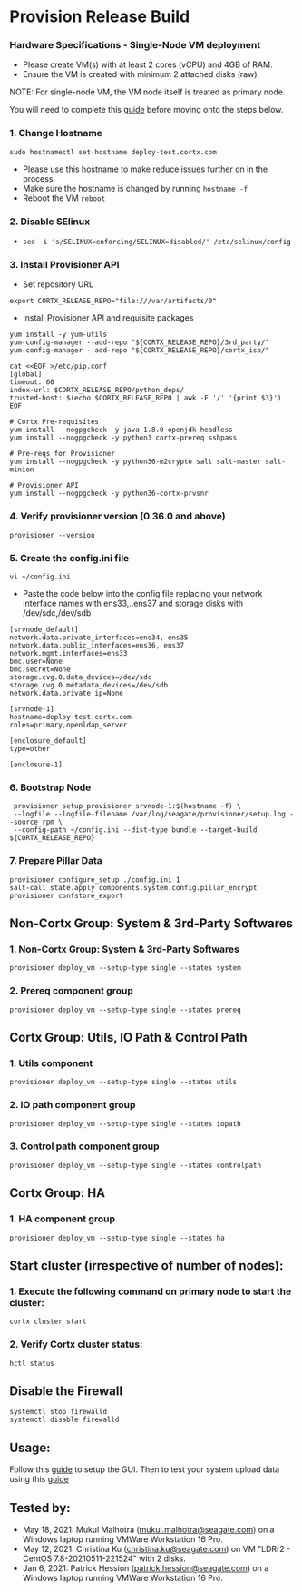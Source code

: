 # Provision Release Build

### Hardware Specifications - Single-Node VM deployment

- Please create VM(s) with at least 2 cores (vCPU) and 4GB of RAM.
- Ensure the VM is created with minimum 2 attached disks (raw).

NOTE: For single-node VM, the VM node itself is treated as primary node.

You will need to complete this [guide](https://github.com/Seagate/cortx/blob/main/doc/Release_Build_Creation.rst) before moving onto the steps below.

### 1.  Change Hostname
   ```sudo hostnamectl set-hostname deploy-test.cortx.com```
   - Please use this hostname to make reduce issues further on in the process.
   - Make sure the hostname is changed by running `hostname -f`
   - Reboot the VM `reboot`

### 2. Disable SElinux

- ```sed -i 's/SELINUX=enforcing/SELINUX=disabled/' /etc/selinux/config```

### 3. Install Provisioner API
   
   - Set repository URL
   ```
   export CORTX_RELEASE_REPO="file:///var/artifacts/0"
   ```   
   - Install Provisioner API and requisite packages
   ```
   yum install -y yum-utils
   yum-config-manager --add-repo "${CORTX_RELEASE_REPO}/3rd_party/"
   yum-config-manager --add-repo "${CORTX_RELEASE_REPO}/cortx_iso/"

   cat <<EOF >/etc/pip.conf
   [global]
   timeout: 60
   index-url: $CORTX_RELEASE_REPO/python_deps/
   trusted-host: $(echo $CORTX_RELEASE_REPO | awk -F '/' '{print $3}')
   EOF

   # Cortx Pre-requisites
   yum install --nogpgcheck -y java-1.8.0-openjdk-headless
   yum install --nogpgcheck -y python3 cortx-prereq sshpass
   
   # Pre-reqs for Provisioner
   yum install --nogpgcheck -y python36-m2crypto salt salt-master salt-minion
   
   # Provisioner API
   yum install --nogpgcheck -y python36-cortx-prvsnr

   ```
### 4. Verify provisioner version (0.36.0 and above)
   ```provisioner --version```
   
### 5. Create the config.ini file
   `vi ~/config.ini`
   - Paste the code below into the config file replacing your network interface names with ens33,..ens37 and storage disks with /dev/sdc,/dev/sdb
   ```
   [srvnode_default]
   network.data.private_interfaces=ens34, ens35
   network.data.public_interfaces=ens36, ens37
   network.mgmt.interfaces=ens33
   bmc.user=None
   bmc.secret=None
   storage.cvg.0.data_devices=/dev/sdc
   storage.cvg.0.metadata_devices=/dev/sdb
   network.data.private_ip=None

   [srvnode-1]
   hostname=deploy-test.cortx.com
   roles=primary,openldap_server

   [enclosure_default]
   type=other

   [enclosure-1]
   ```
### 6. Bootstrap Node
   ```
    provisioner setup_provisioner srvnode-1:$(hostname -f) \
    --logfile --logfile-filename /var/log/seagate/provisioner/setup.log --source rpm \
    --config-path ~/config.ini --dist-type bundle --target-build ${CORTX_RELEASE_REPO}
   ```
### 7. Prepare Pillar Data
```
provisioner configure_setup ./config.ini 1
salt-call state.apply components.system.config.pillar_encrypt
provisioner confstore_export
```

## Non-Cortx Group: System & 3rd-Party Softwares
### 1. Non-Cortx Group: System & 3rd-Party Softwares

```provisioner deploy_vm --setup-type single --states system```

### 2. Prereq component group

``` provisioner deploy_vm --setup-type single --states prereq ```

## Cortx Group: Utils, IO Path & Control Path

### 1. Utils component

``` provisioner deploy_vm --setup-type single --states utils ```

### 2. IO path component group

``` provisioner deploy_vm --setup-type single --states iopath ```

### 3. Control path component group

``` provisioner deploy_vm --setup-type single --states controlpath ```

## Cortx Group: HA

### 1. HA component group

``` provisioner deploy_vm --setup-type single --states ha ```

## Start cluster (irrespective of number of nodes):

### 1. Execute the following command on primary node to start the cluster:

``` cortx cluster start ```

### 2. Verify Cortx cluster status:

``` hctl status ```

## Disable the Firewall

```
systemctl stop firewalld
systemctl disable firewalld
```


## Usage:

Follow this [guide](https://github.com/Seagate/cortx/blob/main/doc/Preboarding_and_Onboarding.rst) to setup the GUI.
   Then to test your system upload data using this [guide](https://github.com/Seagate/cortx/blob/main/doc/testing_io.rst)



## Tested by:

- May 18, 2021: Mukul Malhotra (mukul.malhotra@seagate.com) on a Windows laptop running VMWare Workstation 16 Pro.
- May 12, 2021: Christina Ku (christina.ku@seagate.com) on VM "LDRr2 - CentOS 7.8-20210511-221524" with 2 disks.
- Jan 6, 2021: Patrick Hession (patrick.hession@seagate.com) on a Windows laptop running VMWare Workstation 16 Pro.
   

